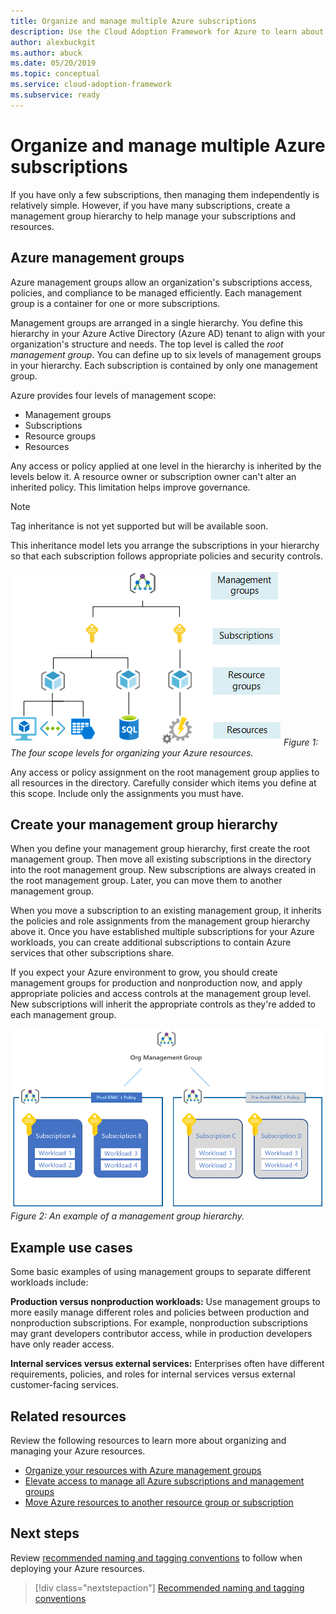 ```yaml
---
title: Organize and manage multiple Azure subscriptions
description: Use the Cloud Adoption Framework for Azure to learn about creating a management group hierarchy to simplify managing your subscriptions and resources.
author: alexbuckgit
ms.author: abuck
ms.date: 05/20/2019
ms.topic: conceptual
ms.service: cloud-adoption-framework
ms.subservice: ready
---
```


# Organize and manage multiple Azure subscriptions

If you have only a few subscriptions, then managing them independently is relatively simple. However, if you have many subscriptions, create a management group hierarchy to help manage your subscriptions and resources.

## Azure management groups

Azure management groups allow an organization's subscriptions access, policies, and compliance to be managed efficiently. Each management group is a container for one or more subscriptions.

Management groups are arranged in a single hierarchy. You define this hierarchy in your Azure Active Directory (Azure AD) tenant to align with your organization's structure and needs. The top level is called the _root management group_. You can define up to six levels of management groups in your hierarchy. Each subscription is contained by only one management group.

Azure provides four levels of management scope:

- Management groups
- Subscriptions
- Resource groups
- Resources

Any access or policy applied at one level in the hierarchy is inherited by the levels below it. A resource owner or subscription owner can't alter an inherited policy. This limitation helps improve governance.

> [!NOTE]
> Tag inheritance is not yet supported but will be available soon.

This inheritance model lets you arrange the subscriptions in your hierarchy so that each subscription follows appropriate policies and security controls.

![The four scope levels for organizing your Azure resources](../../ready/azure-setup-guide/media/organize-resources/scope-levels.png)
_Figure 1: The four scope levels for organizing your Azure resources._

Any access or policy assignment on the root management group applies to all resources in the directory. Carefully consider which items you define at this scope. Include only the assignments you must have.

## Create your management group hierarchy

When you define your management group hierarchy, first create the root management group. Then move all existing subscriptions in the directory into the root management group. New subscriptions are always created in the root management group. Later, you can move them to another management group.

When you move a subscription to an existing management group, it inherits the policies and role assignments from the management group hierarchy above it. Once you have established multiple subscriptions for your Azure workloads, you can create additional subscriptions to contain Azure services that other subscriptions share.

If you expect your Azure environment to grow, you should create management groups for production and nonproduction now, and apply appropriate policies and access controls at the management group level. New subscriptions will inherit the appropriate controls as they're added to each management group.

![Example of a management group hierarchy](../../_images/ready/management-group-hierarchy-v2.png)
_Figure 2: An example of a management group hierarchy._

## Example use cases

Some basic examples of using management groups to separate different workloads include:

**Production versus nonproduction workloads:** Use management groups to more easily manage different roles and policies between production and nonproduction subscriptions. For example, nonproduction subscriptions may grant developers contributor access, while in production developers have only reader access.

**Internal services versus external services:** Enterprises often have different requirements, policies, and roles for internal services versus external customer-facing services.

## Related resources

Review the following resources to learn more about organizing and managing your Azure resources.

- [Organize your resources with Azure management groups](https://docs.microsoft.com/azure/governance/management-groups)
- [Elevate access to manage all Azure subscriptions and management groups](https://docs.microsoft.com/azure/role-based-access-control/elevate-access-global-admin)
- [Move Azure resources to another resource group or subscription](https://docs.microsoft.com/azure/azure-resource-manager/management/move-resource-group-and-subscription)

## Next steps

Review [recommended naming and tagging conventions](./naming-and-tagging.md) to follow when deploying your Azure resources.

> [!div class="nextstepaction"]
> [Recommended naming and tagging conventions](./naming-and-tagging.md)
